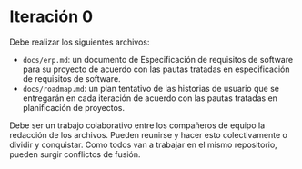 # Iteración 0

Debe realizar los siguientes archivos:

- `docs/erp.md`: un documento de Especificación de requisitos de software para su proyecto  de acuerdo con las pautas tratadas en especificación de requisitos de software.
- `docs/roadmap.md`: un plan tentativo de las historias de usuario que se entregarán en cada iteración de acuerdo con las pautas tratadas en planificación de proyectos.

Debe ser un trabajo colaborativo entre los compañeros de equipo la redacción de los archivos. Pueden reunirse y hacer esto colectivamente o dividir y conquistar. Como todos van a trabajar en el mismo repositorio, pueden surgir conflictos de fusión.

